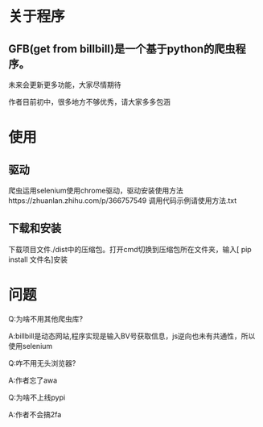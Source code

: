 

关于程序
=========
GFB(get from billbill)是一个基于python的爬虫程序。
----
未来会更新更多功能，大家尽情期待

作者目前初中，很多地方不够优秀，请大家多多包涵

使用
==========
驱动
---
爬虫运用selenium使用chrome驱动，驱动安装使用方法https://zhuanlan.zhihu.com/p/366757549
调用代码示例请使用方法.txt

下载和安装
-
下载项目文件./dist中的压缩包。打开cmd切换到压缩包所在文件夹，输入[ pip install 文件名]安装


问题
======
Q:为啥不用其他爬虫库?

A:billbill是动态网站,程序实现是输入BV号获取信息，js逆向也未有共通性，所以使用selenium


Q:咋不用无头浏览器?

A:作者忘了awa


Q:为啥不上线pypi

A:作者不会搞2fa
